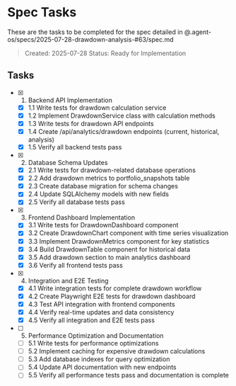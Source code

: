 # Spec Tasks

These are the tasks to be completed for the spec detailed in @.agent-os/specs/2025-07-28-drawdown-analysis-#63/spec.md

> Created: 2025-07-28
> Status: Ready for Implementation

## Tasks

- [x] 1. Backend API Implementation
  - [x] 1.1 Write tests for drawdown calculation service
  - [x] 1.2 Implement DrawdownService class with calculation methods
  - [x] 1.3 Write tests for drawdown API endpoints
  - [x] 1.4 Create /api/analytics/drawdown endpoints (current, historical, analysis)
  - [x] 1.5 Verify all backend tests pass

- [x] 2. Database Schema Updates
  - [x] 2.1 Write tests for drawdown-related database operations
  - [x] 2.2 Add drawdown metrics to portfolio_snapshots table
  - [x] 2.3 Create database migration for schema changes
  - [x] 2.4 Update SQLAlchemy models with new fields
  - [x] 2.5 Verify all database tests pass

- [x] 3. Frontend Dashboard Implementation
  - [x] 3.1 Write tests for DrawdownDashboard component
  - [x] 3.2 Create DrawdownChart component with time series visualization
  - [x] 3.3 Implement DrawdownMetrics component for key statistics
  - [x] 3.4 Build DrawdownTable component for historical data
  - [x] 3.5 Add drawdown section to main analytics dashboard
  - [x] 3.6 Verify all frontend tests pass

- [x] 4. Integration and E2E Testing
  - [x] 4.1 Write integration tests for complete drawdown workflow
  - [x] 4.2 Create Playwright E2E tests for drawdown dashboard
  - [x] 4.3 Test API integration with frontend components
  - [x] 4.4 Verify real-time updates and data consistency
  - [x] 4.5 Verify all integration and E2E tests pass

- [ ] 5. Performance Optimization and Documentation
  - [ ] 5.1 Write tests for performance optimizations
  - [ ] 5.2 Implement caching for expensive drawdown calculations
  - [ ] 5.3 Add database indexes for query optimization
  - [ ] 5.4 Update API documentation with new endpoints
  - [ ] 5.5 Verify all performance tests pass and documentation is complete